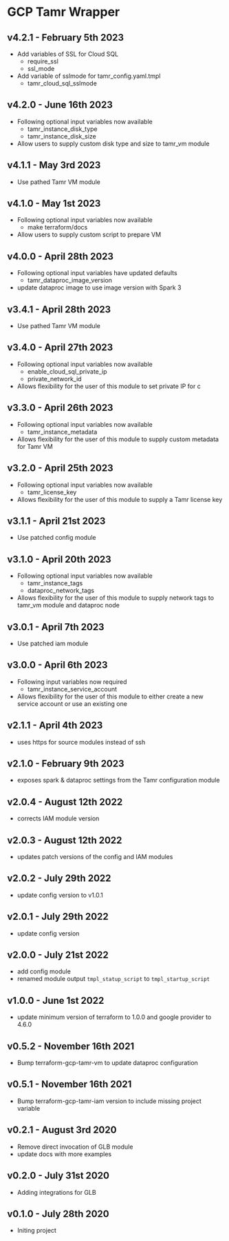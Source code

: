 # GCP Tamr Wrapper

## v4.2.1 - February 5th 2023
* Add variables of SSL for Cloud SQL
  * require_ssl
  * ssl_mode
* Add variable of sslmode for tamr_config.yaml.tmpl
  * tamr_cloud_sql_sslmode

## v4.2.0 - June 16th 2023
* Following optional input variables now available
  * tamr_instance_disk_type
  * tamr_instance_disk_size
* Allow users to supply custom disk type and size to tamr_vm module

## v4.1.1 - May 3rd 2023
* Use pathed Tamr VM module

## v4.1.0 - May 1st 2023
* Following optional input variables now available
  * make terraform/docs
* Allow users to supply custom script to prepare VM

## v4.0.0 - April 28th 2023
* Following optional input variables have updated defaults
  * tamr_dataproc_image_version
* update dataproc image to use image version with Spark 3

## v3.4.1 - April 28th 2023
* Use pathed Tamr VM module

## v3.4.0 - April 27th 2023
* Following optional input variables now available
  * enable_cloud_sql_private_ip
  * private_network_id
* Allows flexibility for the user of this module to set private IP for c

## v3.3.0 - April 26th 2023
* Following optional input variables now available
  * tamr_instance_metadata
* Allows flexibility for the user of this module to supply custom metadata for Tamr VM

## v3.2.0 - April 25th 2023
* Following optional input variables now available
  * tamr_license_key
* Allows flexibility for the user of this module to supply a Tamr license key

## v3.1.1 - April 21st 2023
* Use patched config module

## v3.1.0 - April 20th 2023
* Following optional input variables now available
  * tamr_instance_tags
  * dataproc_network_tags
* Allows flexibility for the user of this module to supply network tags to tamr_vm module and dataproc node

## v3.0.1 - April 7th 2023
* Use patched iam module

## v3.0.0 - April 6th 2023
* Following input variables now required
  * tamr_instance_service_account
* Allows flexibility for the user of this module to either create a new service account or use an existing one

## v2.1.1 - April 4th 2023
* uses https for source modules instead of ssh

## v2.1.0 - February 9th 2023
* exposes spark & dataproc settings from the Tamr configuration module

## v2.0.4 - August 12th 2022
* corrects IAM module version

## v2.0.3 - August 12th 2022
* updates patch versions of the config and IAM modules

## v2.0.2 - July 29th 2022
* update config version to v1.0.1

## v2.0.1 - July 29th 2022
* update config version

## v2.0.0 - July 21st 2022
* add config module
* renamed module output `tmpl_statup_script` to `tmpl_startup_script`

## v1.0.0 - June 1st 2022
* update minimum version of terraform to 1.0.0 and google provider to 4.6.0

## v0.5.2 - November 16th 2021
* Bump terraform-gcp-tamr-vm to update dataproc configuration

## v0.5.1 - November 16th 2021
* Bump terraform-gcp-tamr-iam version to include missing project variable

## v0.2.1 - August 3rd 2020
* Remove direct invocation of GLB module
* update docs with more examples

## v0.2.0 - July 31st 2020
* Adding integrations for GLB

## v0.1.0 - July 28th 2020
* Initing project

